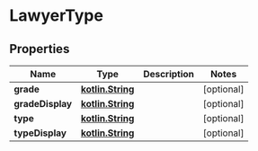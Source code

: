 # LawyerType

## Properties
Name | Type | Description | Notes
------------ | ------------- | ------------- | -------------
**grade** | [**kotlin.String**](.md) |  |  [optional]
**gradeDisplay** | [**kotlin.String**](.md) |  |  [optional]
**type** | [**kotlin.String**](.md) |  |  [optional]
**typeDisplay** | [**kotlin.String**](.md) |  |  [optional]
